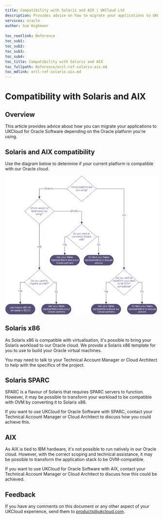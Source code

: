 ```yaml
---
title: Compatibility with Solaris and AIX | UKCloud Ltd
description: Provides advice on how to migrate your applications to UKCloud for Oracle Software depending on the Oracle platform you're using
services: oracle
author: Sue Highmoor

toc_rootlink: Reference
toc_sub1: 
toc_sub2:
toc_sub3:
toc_sub4:
toc_title: Compatibility with Solaris and AIX
toc_fullpath: Reference/orcl-ref-solaris-aix.md
toc_mdlink: orcl-ref-solaris-aix.md
---
```


# Compatibility with Solaris and AIX

## Overview

This article provides advice about how you can migrate your applications to UKCloud for Oracle Software depending on the Oracle platform you're using.

## Solaris and AIX compatibility

Use the diagram below to determine if your current platform is compatible with our Oracle cloud.

![Solaris and AIX compatibility](images/orcl-solaris-aix.png)

## Solaris x86

As Solaris x86 is compatible with virtualisation, it's possible to bring your Solaris workload to our Oracle cloud. We provide a Solaris x86 template for you to use to build your Oracle virtual machines.

You may need to talk to your Technical Account Manager or Cloud Architect to help with the specifics of the project.

## Solaris SPARC

SPARC is a flavour of Solaris that requires SPARC servers to function. However, it may be possible to transform your workload to be compatible with OVM by converting it to Solaris x86.

If you want to use UKCloud for Oracle Software with SPARC, contact your Technical Account Manager or Cloud Architect to discuss how you could achieve this.

## AIX

As AIX is tied to IBM hardware, it's not possible to run natively in our Oracle cloud. However, with the correct scoping and technical assistance, it may be possible to transform the application stack to be OVM-compatible.

If you want to use UKCloud for Oracle Software with AIX, contact your Technical Account Manager or Cloud Architect to discuss how this could be achieved.

## Feedback

If you have any comments on this document or any other aspect of your UKCloud experience, send them to <products@ukcloud.com>.